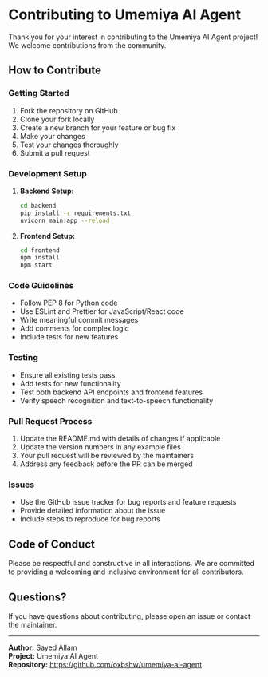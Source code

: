 # Contributing to Umemiya AI Agent

Thank you for your interest in contributing to the Umemiya AI Agent project! We welcome contributions from the community.

## How to Contribute

### Getting Started

1. Fork the repository on GitHub
2. Clone your fork locally
3. Create a new branch for your feature or bug fix
4. Make your changes
5. Test your changes thoroughly
6. Submit a pull request

### Development Setup

1. **Backend Setup:**
   ```bash
   cd backend
   pip install -r requirements.txt
   uvicorn main:app --reload
   ```

2. **Frontend Setup:**
   ```bash
   cd frontend
   npm install
   npm start
   ```

### Code Guidelines

- Follow PEP 8 for Python code
- Use ESLint and Prettier for JavaScript/React code
- Write meaningful commit messages
- Add comments for complex logic
- Include tests for new features

### Testing

- Ensure all existing tests pass
- Add tests for new functionality
- Test both backend API endpoints and frontend features
- Verify speech recognition and text-to-speech functionality

### Pull Request Process

1. Update the README.md with details of changes if applicable
2. Update the version numbers in any example files
3. Your pull request will be reviewed by the maintainers
4. Address any feedback before the PR can be merged

### Issues

- Use the GitHub issue tracker for bug reports and feature requests
- Provide detailed information about the issue
- Include steps to reproduce for bug reports

## Code of Conduct

Please be respectful and constructive in all interactions. We are committed to providing a welcoming and inclusive environment for all contributors.

## Questions?

If you have questions about contributing, please open an issue or contact the maintainer.

---

**Author:** Sayed Allam  
**Project:** Umemiya AI Agent  
**Repository:** https://github.com/oxbshw/umemiya-ai-agent
